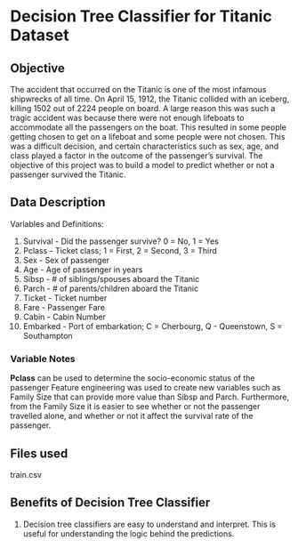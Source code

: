 # Decision Tree Classifier for Titanic Dataset
## Objective
The accident that occurred on the Titanic is one of the most infamous shipwrecks of all time. On April 15, 1912, the Titanic collided with an iceberg, killing 1502 out of 2224 people on board. A large reason this was such a tragic accident was because there were not enough lifeboats to accommodate all the passengers on the boat. 
This resulted in some people getting chosen to get on a lifeboat and some people were not chosen. This was a difficult decision, and certain characteristics such as sex, age, and class played a factor in the outcome of the passenger’s survival.
The objective of this project was to build a model to predict whether or not a passenger survived the Titanic.


## Data Description
Variables and Definitions:
1. Survival - Did the passenger survive? 0 = No, 1 = Yes
2. Pclass - Ticket class; 1 = First, 2 = Second, 3 = Third
3. Sex - Sex of passenger
4. Age - Age of passenger in years
5. Sibsp - # of siblings/spouses aboard the Titanic
6. Parch - # of parents/children aboard the Titanic
7. Ticket - Ticket number
8. Fare - Passenger Fare
9. Cabin - Cabin Number
10. Embarked - Port of embarkation; C = Cherbourg, Q - Queenstown, S = Southampton

### Variable Notes
**Pclass** can be used to determine the socio-economic status of the passenger
Feature engineering was used to create new variables such as Family Size that can provide more value than Sibsp and Parch.
Furthermore, from the Family Size it is easier to see whether or not the passenger travelled alone, and whether or not it affect the survival rate of the passenger.

## Files used
train.csv

## Benefits of Decision Tree Classifier
1. Decision tree classifiers are easy to understand and interpret. This is useful for understanding the logic behind the predictions.
